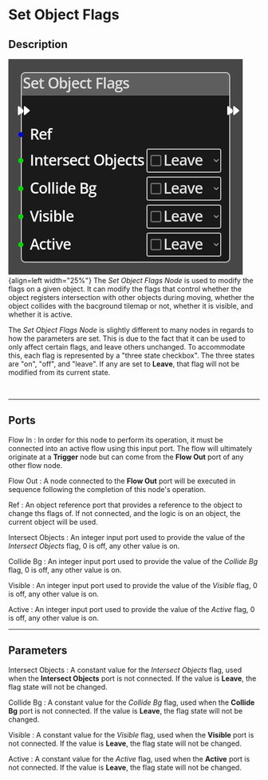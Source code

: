 
# Set Object Flags

## Description

![Set Object Flags Node](../../assets/nodes/set_object_flags.png){align=left width="25%"}
The *Set Object Flags Node* is used to modify the flags on a given object.
It can modify the flags that control whether the object registers intersection
with other objects during moving, whether the object collides with the bacground
tilemap or not, whether it is visible, and whether it is active.

The *Set Object Flags Node* is slightly different to many nodes in regards to how
the parameters are set. This is due to the fact that it can be used to only 
affect certain flags, and leave others unchanged. To accommodate this, each 
flag is represented by a "three state checkbox". The three states are 
"on", "off", and "leave". If any are set to __Leave__, that flag will not be
modified from its current state.

<br style="clear:left"/>
  
-------

## Ports

Flow In
: In order for this node to perform its operation, it must be connected into an
  active flow using this input port. The flow will ultimately originate at a
  __Trigger__ node but can come from the __Flow Out__ port of any other flow
  node.

Flow Out
: A node connected to the __Flow Out__ port will be executed in sequence
  following the completion of this node's operation.

Ref 
: An object reference port that provides a reference to the object to change ths flags
  of. If not connected, and the logic is on an object, the current object will be used.

Intersect Objects
: An integer input port used to provide the value of the *Intersect Objects* flag, 0
  is off, any other value is on.

Collide Bg
: An integer input port used to provide the value of the *Collide Bg* flag, 0
  is off, any other value is on.

Visible
: An integer input port used to provide the value of the *Visible* flag, 0
  is off, any other value is on.

Active
: An integer input port used to provide the value of the *Active* flag, 0
  is off, any other value is on.

-------

## Parameters

Intersect Objects 
: A constant value for the *Intersect Objects* flag, used when the __Intersect Objects__ 
  port is not connected. If the value is __Leave__, the flag state will not be changed.

Collide Bg 
: A constant value for the *Collide Bg* flag, used when the __Collide Bg__ 
  port is not connected. If the value is __Leave__, the flag state will not be changed.

Visible 
: A constant value for the *Visible* flag, used when the __Visible__ 
  port is not connected. If the value is __Leave__, the flag state will not be changed.

Active 
: A constant value for the *Active* flag, used when the __Active__ 
  port is not connected. If the value is __Leave__, the flag state will not be changed.
